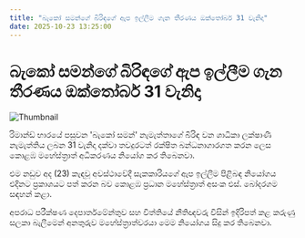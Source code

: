 ```yaml
---
title: "බැකෝ සමන්ගේ බිරිඳගේ ඇප ඉල්ලීම ගැන තීරණය ඔක්තෝබර් 31 වැනිදා"
date: 2025-10-23 13:25:00
---
```


# බැකෝ සමන්ගේ බිරිඳගේ ඇප ඉල්ලීම ගැන තීරණය ඔක්තෝබර් 31 වැනිදා

![Thumbnail](https://helakuru.sgp1.cdn.digitaloceanspaces.com/esana/images/lib/bako-saman-wife.jpg)

රිමාන්ඩ් භාරයේ පසුවන 'බැකෝ සමන්' නැමැත්තාගේ බිරිඳ වන ශාධිකා ලක්ෂාණී නැමැත්තිය ලබන 31 වැනිදා දක්වා තවදුරටත් රක්ෂිත බන්ධනාගාරගත කරන ලෙස කොළඹ මහේස්ත්‍රාත් අධිකරණය නියෝග කර තිබෙනවා.

එම නඩුව අද (23) කැඳවූ අවස්ථාවේදී සැකකාරියගේ ඇප ඉල්ලීම පිළිබඳ නියෝගය එදිනට ප්‍රකාශයට පත් කරන බව කොළඹ ප්‍රධාන මහේස්ත්‍රාත් අසංක එස්. බෝදරගම සඳහන් කළා.

අපරාධ පරීක්ෂණ දෙපාර්තමේන්තුව සහ විත්තියේ නීතිඥවරු විසින් ඉදිරිපත් කළ කරුණු සලකා බැලීමෙන් අනතුරුව මහේස්ත්‍රාත්වරයා මෙම නියෝගය සිදු කර තිබෙනවා.

